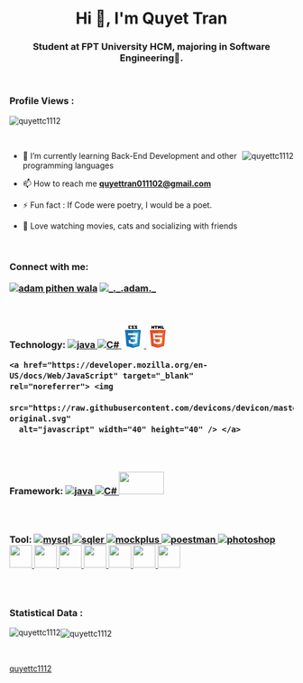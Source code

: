 <h1 align="center">Hi 👋, I'm Quyet Tran </h1>
<h3 align="center"
>Student at FPT University HCM, majoring in Software Engineering🌟.</h3>

<br>

<p align="right"> <h3>Profile Views :</h3> <img src="https://komarev.com/ghpvc/?username=quyettc1112&label=Profile%20views&color=0e75b6&style=flat"
    alt="quyettc1112" /> 
  </p>

<br>

<p><img align="right" src="https://github.com/quyettc1112/quyettc1112/blob/main/animation_500_kxa883sd.gif" alt="quyettc1112" /></p>


- 🌱 I’m currently learning Back-End Development and other programming languages


- 📫 How to reach me **quyettran011102@gmail.com**

- ⚡ Fun fact : If Code were poetry, I would be a poet.
  
- 👀 Love watching movies, cats and socializing with friends


  

<br>

<h3 align="left">Connect with me:
<p align="left">
  
  <a href="https://www.facebook.com/tranquyet011102/" target="blank"><img align="center"
      src="https://raw.githubusercontent.com/rahuldkjain/github-profile-readme-generator/master/src/images/icons/Social/facebook.svg"
      alt="adam pithen wala" height="40" width="40" /></a>
  <a href="mailto:quyettran011102" target="blank"><img align="center"
      src="https://juriesquemas.es/wp-content/uploads/2021/05/1200px-Gmail_icon_2020.svg_-768x576.png"
      alt="_._.adam._" height="40" width="40" /></a>
 
 
</p>
</h3>
<br>

<h3 align="left">Technology:    
    <a href="https://www.java.com/en/" target="_blank" rel="noreferrer"> <img
      src="https://img.icons8.com/?size=512&id=Pd2x9GWu9ovX&format=png"
      alt="java" width="40" height="40" /> </a> 
    <a href="https://code.visualstudio.com/docs/csharp/get-started" target="_blank" rel="noreferrer">
    <img src="https://img.icons8.com/?size=512&id=55251&format=png"
      alt="C#" width="40" height="40" /> 
    </a> 
    <a href="https://www.w3schools.com/css/" target="_blank"
    rel="noreferrer"> <img
      src="https://raw.githubusercontent.com/devicons/devicon/master/icons/css3/css3-original-wordmark.svg" alt="css3"
      width="40" height="40" /> </a> 
    <a href="https://www.w3.org/html/" target="_blank" rel="noreferrer"> <img
      src="https://raw.githubusercontent.com/devicons/devicon/master/icons/html5/html5-original-wordmark.svg"
      alt="html5" width="40" height="40" /> </a>
 
    <a href="https://developer.mozilla.org/en-US/docs/Web/JavaScript" target="_blank"
    rel="noreferrer"> <img
      src="https://raw.githubusercontent.com/devicons/devicon/master/icons/javascript/javascript-original.svg"
      alt="javascript" width="40" height="40" /> </a>
<h3>

<br>

<h3 align="left">Framework:      
    <a href="https://www.java.com/en/" target="_blank" rel="noreferrer"> <img
      src="https://img.icons8.com/?size=512&id=90519&format=png"
      alt="java" width="40" height="40" /> </a> 
    <a href="https://code.visualstudio.com/docs/csharp/get-started" target="_blank" rel="noreferrer">
    <img src="https://th.bing.com/th/id/R.5d1a7ea3329cebe0327876fd85f7feea?rik=rl3h9Jvxa4mLhA&pid=ImgRaw&r=0"
      alt="C#" height="40" width="80" /> 
    </a> 
    <a href="https://www.w3schools.com/css/" target="_blank"
    rel="noreferrer"> <img
      src="https://th.bing.com/th/id/OIP.3gWF5ImFsUQ2aAKZ8K9j2AHaD4?pid=ImgDet&rs=1"
       height="40" width="80" /> </a> 
<h3>

<br>

<h3 align="left">Tool:    
  <a href="https://www.mysql.com/" target="_blank" rel="noreferrer"> <img
      src="https://img.icons8.com/?size=512&id=UFXRpPFebwa2&format=png"
      alt="mysql" width="40" height="40" /> </a> 
    <a href="https://www.microsoft.com/en-us/sql-server/" target="_blank" rel="noreferrer"> <img
      src="https://img.icons8.com/?size=512&id=laYYF3dV0Iew&format=png"
      alt="sqler" width="40" height="40" /> </a>
    <a href="https://www.mockplus.com/" target="_blank" rel="noreferrer"> <img
      src="https://th.bing.com/th/id/R.c2b08cfbdcec5645c5f438e0830ce448?rik=Lb3KrZYaEkZiaA&pid=ImgRaw&r=0"
      alt="mockplus" width="40" height="40" /> </a>
    <a href="https://www.postman.com/" target="_blank" rel="noreferrer"> <img
      src="https://th.bing.com/th/id/OIP.btHn0Sz99Odr7F5sTDvrtgHaHa?pid=ImgDet&rs=1"
      alt="poestman" width="40" height="40" /> </a>
    <a href="https://www.adobe.com/products/photoshop.html" target="_blank" rel="noreferrer"> <img
      src="https://img.icons8.com/?size=512&id=13677&format=png"
      alt="photoshop" width="40" height="40" /> </a>
    <a href="https://www.adobe.com/in/products/illustrator.html"
    target="_blank" rel="noreferrer"> <img
      src="https://img.icons8.com/?size=512&id=13631&format=png" width="40"
      height="40" /> </a> 
    <a href="https://www.adobe.com/products/premiere.html"
    target="_blank" rel="noreferrer"> <img
      src="https://img.icons8.com/?size=512&id=e57Y1CnsOasB&format=png" width="40"
      height="40" /> </a> 
      <a href="https://www.eclipse.org/"
    target="_blank" rel="noreferrer"> <img
      src="https://img.icons8.com/?size=512&id=121485&format=png" width="40"
      height="40" /> </a> 
      <a href="https://www.jetbrains.com/idea/"
    target="_blank" rel="noreferrer"> <img
      src="https://img.icons8.com/?size=512&id=w1Gq29w4RQWL&format=png" width="40"
      height="40" /> </a> 
      <a href="https://netbeans.apache.org/"
    target="_blank" rel="noreferrer"> <img
      src="https://logos-download.com/wp-content/uploads/2020/07/NetBeans_Logo.png" width="40"
      height="40" /> </a> 
      <a href="https://visualstudio.microsoft.com/"
    target="_blank" rel="noreferrer"> <img
      src="https://img.icons8.com/?size=512&id=ezj3zaVtImPg&format=png" width="40"
      height="40" /> </a> 
      <a href="https://code.visualstudio.com/"
    target="_blank" rel="noreferrer"> <img
      src="https://img.icons8.com/?size=512&id=9OGIyU8hrxW5&format=png" width="40"
      height="40" /> </a>
    
<h3>

<br>

<h3>Statistical Data :</h3>
<p><img align="left"
    src="https://github-readme-stats.vercel.app/api?username=quyettc1112&show_icons=true&theme=radical"
    alt="quyettc1112" 
    bg_color=#808080/></p>




    




</picture>

<p><img align="center" src="https://github-readme-streak-stats.herokuapp.com/?user=quyettc1112&theme=dark&background=0d1117&date_format=M%20j%5B%2C%20Y%5D" alt="quyettc1112" /></p>
      
<p align="left"> <a href="https://twitter.com/" target="blank"><img
      src="https://img.shields.io/twitter/follow/?logo=twitter&style=for-the-badge" alt="" /></a> </p>

[quyettc1112](https://github.com/quyettc1112)
